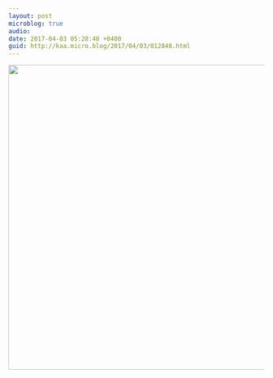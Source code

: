 ```yaml
---
layout: post
microblog: true
audio: 
date: 2017-04-03 05:28:48 +0400
guid: http://kaa.micro.blog/2017/04/03/012848.html
---
```



<img src="https://micro.kaa.bz/uploads/2018/9ee81d4060.jpg" width="600" height="600" />
